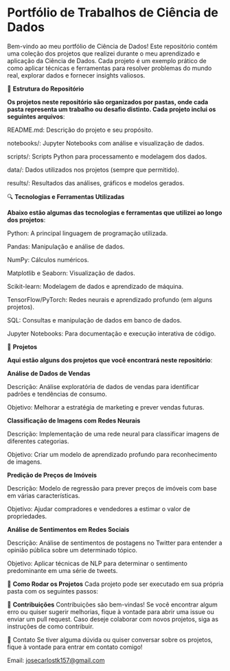 # **Portfólio de Trabalhos de Ciência de Dados**
Bem-vindo ao meu portfólio de Ciência de Dados! Este repositório contém uma coleção dos projetos que realizei durante o meu aprendizado e aplicação da Ciência de Dados. Cada projeto é um exemplo prático de como aplicar técnicas e ferramentas para resolver problemas do mundo real, explorar dados e fornecer insights valiosos.

📁 **Estrutura do Repositório**

**Os projetos neste repositório são organizados por pastas, onde cada pasta representa um trabalho ou desafio distinto. Cada projeto inclui os seguintes arquivos**:

README.md: Descrição do projeto e seu propósito.

notebooks/: Jupyter Notebooks com análise e visualização de dados.

scripts/: Scripts Python para processamento e modelagem dos dados.

data/: Dados utilizados nos projetos (sempre que permitido).

results/: Resultados das análises, gráficos e modelos gerados.

🔍 **Tecnologias e Ferramentas Utilizadas**

**Abaixo estão algumas das tecnologias e ferramentas que utilizei ao longo dos projetos**:

Python: A principal linguagem de programação utilizada.

Pandas: Manipulação e análise de dados.

NumPy: Cálculos numéricos.

Matplotlib e Seaborn: Visualização de dados.

Scikit-learn: Modelagem de dados e aprendizado de máquina.

TensorFlow/PyTorch: Redes neurais e aprendizado profundo (em alguns projetos).

SQL: Consultas e manipulação de dados em banco de dados.

Jupyter Notebooks: Para documentação e execução interativa de código.

📂 **Projetos**

**Aqui estão alguns dos projetos que você encontrará neste repositório**:

**Análise de Dados de Vendas**

Descrição: Análise exploratória de dados de vendas para identificar padrões e tendências de consumo.

Objetivo: Melhorar a estratégia de marketing e prever vendas futuras.

**Classificação de Imagens com Redes Neurais**

Descrição: Implementação de uma rede neural para classificar imagens de diferentes categorias.

Objetivo: Criar um modelo de aprendizado profundo para reconhecimento de imagens.

**Predição de Preços de Imóveis**

Descrição: Modelo de regressão para prever preços de imóveis com base em várias características.

Objetivo: Ajudar compradores e vendedores a estimar o valor de propriedades.

**Análise de Sentimentos em Redes Sociais**

Descrição: Análise de sentimentos de postagens no Twitter para entender a opinião pública sobre um determinado tópico.

Objetivo: Aplicar técnicas de NLP para determinar o sentimento predominante em uma série de tweets.

🚀 **Como Rodar os Projetos**
Cada projeto pode ser executado em sua própria pasta com os seguintes passos:

📝 **Contribuições**
Contribuições são bem-vindas! Se você encontrar algum erro ou quiser sugerir melhorias, fique à vontade para abrir uma issue ou enviar um pull request. Caso deseje colaborar com novos projetos, siga as instruções de como contribuir.

📧 Contato
Se tiver alguma dúvida ou quiser conversar sobre os projetos, fique à vontade para entrar em contato comigo!

Email: josecarlostk157@gmail.com


